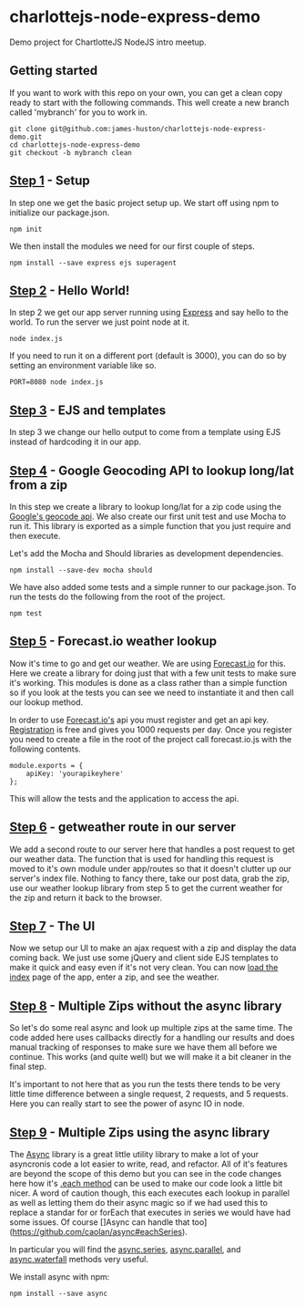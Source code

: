 charlottejs-node-express-demo
=============================

Demo project for ChartlotteJS NodeJS intro meetup.

## Getting started
If you want to work with this repo on your own, you can get a clean copy ready to start with the following commands. This well create a new branch called 'mybranch' for you to work in.

	git clone git@github.com:james-huston/charlottejs-node-express-demo.git
	cd charlottejs-node-express-demo
	git checkout -b mybranch clean

## [Step 1](https://github.com/james-huston/charlottejs-node-express-demo/compare/f8fa71699...step1) - Setup
In step one we get the basic project setup up. We start off using npm to initialize our package.json.

	npm init
	
We then install the modules we need for our first couple of steps.

	npm install --save express ejs superagent
	
## [Step 2](https://github.com/james-huston/charlottejs-node-express-demo/compare/step1...step2) - Hello World!
In step 2 we get our app server running using [Express](http://expressjs.com) and say hello to the world. To run the server we just point node at it.

	node index.js
	
If you need to run it on a different port (default is 3000), you can do so by setting an environment variable like so.

	PORT=8080 node index.js

## [Step 3](https://github.com/james-huston/charlottejs-node-express-demo/compare/step2...step3) - EJS and templates
In step 3 we change our hello output to come from a template using EJS instead of hardcoding it in our app.

## [Step 4](https://github.com/james-huston/charlottejs-node-express-demo/compare/step3...step4) - Google Geocoding API to lookup long/lat from a zip
In this step we create a library to lookup long/lat for a zip code using the [Google's geocode api](https://developers.google.com/maps/documentation/geocoding/). We also create our first unit test and use Mocha to run it. This library is exported as a simple function that you just require and then execute.

Let's add the Mocha and Should libraries as development dependencies.

	npm install --save-dev mocha should
	
We have also added some tests and a simple runner to our package.json. To run the tests do the following from the root of the project.

	npm test
	
## [Step 5](https://github.com/james-huston/charlottejs-node-express-demo/compare/step4...step5) - Forecast.io weather lookup
Now it's time to go and get our weather. We are using [Forecast.io](http://forecast.io) for this. Here we create a library for doing just that with a few unit tests to make sure it's working. This modules is done as a class rather than a simple function so if you look at the tests you can see we need to instantiate it and then call our lookup method.

In order to use [Forecast.io's](http://forecast.io) api you must register and get an api key. [Registration](https://developer.forecast.io/) is free and gives you 1000 requests per day. Once you register you need to create a file in the root of the project call forecast.io.js with the following contents.

	module.exports = {
		apiKey: 'yourapikeyhere'
	};

This will allow the tests and the application to access the api.

## [Step 6](https://github.com/james-huston/charlottejs-node-express-demo/compare/step5...step6) - getweather route in our server
We add a second route to our server here that handles a post request to get our weather data. The function that is used for handling this request is moved to it's own module under app/routes so that it doesn't clutter up our server's index file. Nothing to fancy there, take our post data, grab the zip, use our weather lookup library from step 5 to get the current weather for the zip and return it back to the browser.

## [Step 7](https://github.com/james-huston/charlottejs-node-express-demo/compare/step6...step7) - The UI

Now we setup our UI to make an ajax request with a zip and display the data coming back. We just use some jQuery and client side EJS templates to make it quick and easy even if it's not very clean. You can now [load the index](http://localhost:3000) page of the app, enter a zip, and see the weather.

## [Step 8](https://github.com/james-huston/charlottejs-node-express-demo/compare/step7...step8) - Multiple Zips without the async library

So let's do some real async and look up multiple zips at the same time. The code added here uses callbacks directly for a handling our results and does manual tracking of responses to make sure we have them all before we continue. This works (and quite well) but we will make it a bit cleaner in the final step.

It's important to not here that as you run the tests there tends to be very little time difference between a single request, 2 requests, and 5 requests. Here you can really start to see the power of async IO in node.

## [Step 9](https://github.com/james-huston/charlottejs-node-express-demo/compare/step8...step9) - Multiple Zips using the async library

The [Async](https://github.com/caolan/async) library is a great little utility library to make a lot of your asyncronis code a lot easier to write, read, and refactor. All of it's features are beyond the scope of this demo but you can see in the code changes here how it's [.each method](https://github.com/caolan/async#each) can be used to make our code look a little bit nicer. A word of caution though, this each executes each lookup in parallel as well as letting them do their async magic so if we had used this to replace a standar for or forEach that executes in series we would have had some issues. Of course []Async can handle that too](https://github.com/caolan/async#eachSeries).

In particular you will find the [async.series](https://github.com/caolan/async#series), [async.parallel](https://github.com/caolan/async#parallel), and [async.waterfall](https://github.com/caolan/async#waterfall) methods very useful.

We install async with npm:

	npm install --save async